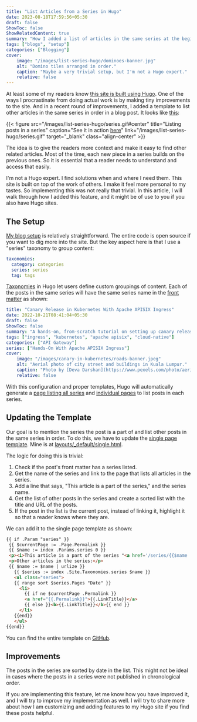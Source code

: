 ```yaml
---
title: "List Articles from a Series in Hugo"
date: 2023-08-18T17:59:56+05:30
draft: false
ShowToc: false
ShowRelatedContent: true
summary: "How I added a list of articles in the same series at the beginning of each post."
tags: ["blogs", "setup"]
categories: ["Blogging"]
cover:
    image: "/images/list-series-hugo/dominoes-banner.jpg"
    alt: "Domino tiles arranged in order."
    caption: "Maybe a very trivial setup, but I'm not a Hugo expert."
    relative: false
---
```


At least some of my readers know [this site is built using Hugo](/posts/my-blog-setup-and-writing-process/). One of the ways I procrastinate from doing actual work is by making tiny improvements to the site. And in a recent round of improvements, I added a template to list other articles in the same series in order in a blog post. It looks like [this](/posts/canary-in-kubernetes/):

{{< figure src="/images/list-series-hugo/series.gif#center" title="Listing posts in a series" caption="See it in action [here](/posts/canary-in-kubernetes/)" link="/images/list-series-hugo/series.gif" target="_blank" class="align-center" >}}

The idea is to give the readers more context and make it easy to find other related articles. Most of the time, each new piece in a series builds on the previous ones. So it is essential that a reader needs to understand and access that easily.

I'm not a Hugo expert. I find solutions when and where I need them. This site is built on top of the work of others. I make it feel more personal to my tastes. So implementing this was not really that trivial. In this article, I will walk through how I added this feature, and it might be of use to you if you also have Hugo sites.

## The Setup

[My blog setup](/posts/my-blog-setup-and-writing-process/) is relatively straightforward. The entire code is open source if you want to dig more into the site. But the key aspect here is that I use a "series" taxonomy to group content:

```yaml {title="config.yaml"}
taxonomies:
  category: categories
  series: series
  tag: tags
```

[Taxonomies](https://gohugo.io/content-management/taxonomies/) in Hugo let users define custom groupings of content. Each of the posts in the same series will have the same series name in the [front matter](https://gohugo.io/content-management/front-matter/) as shown:

```yaml {title="canary-in-kubernetes.md", hl_lines=[8]}
title: "Canary Release in Kubernetes With Apache APISIX Ingress"
date: 2022-10-21T08:41:04+05:30
draft: false
ShowToc: false
summary: "A hands-on, from-scratch tutorial on setting up canary releases in Kubernetes with Apache APISIX Ingress."
tags: ["ingress", "kubernetes", "apache apisix", "cloud-native"]
categories: ["API Gateway"]
series: ["Hands-On With Apache APISIX Ingress"]
cover:
    image: "/images/canary-in-kubernetes/roads-banner.jpeg"
    alt: "Aerial photo of city street and buildings in Kuala Lumpur."
    caption: "Photo by [Deva Darshan](https://www.pexels.com/photo/aerial-photo-of-city-street-and-buildings-1044329/)"
    relative: false
```

With this configuration and proper templates, Hugo will automatically generate a [page listing all series](/series/) and [individual pages](/series/hands-on-with-apache-apisix-ingress/) to list posts in each series.

## Updating the Template

Our goal is to mention the series the post is a part of and list other posts in the same series in order. To do this, we have to update the [single page template](https://gohugo.io/templates/single-page-templates/). Mine is at [layouts/\_default/single.html](https://github.com/navendu-pottekkat/navendu-pottekkat.github.io/blob/hugo/layouts/_default/single.html).

The logic for doing this is trivial:

1. Check if the post's front matter has a series listed.
2. Get the name of the series and link to the page that lists all articles in the series.
3. Add a line that says, "This article is a part of the series," and the series name.
4. Get the list of other posts in the series and create a sorted list with the title and URL of the posts.
5. If the post in the list is the current post, instead of linking it, highlight it so that a reader knows where they are.

We can add it to the single page template as shown:

```html {title="single.html"}
{{ if .Param "series" }}
 {{ $currentPage := .Page.Permalink }}
 {{ $name := index .Params.series 0 }}
 <p><i>This article is a part of the series "<a href='/series/{{$name | urlize }}'>{{$name}}</a>."</i></p>
 <p>Other articles in the series:</p>
 {{ $name := $name | urlize }}
   {{ $series := index .Site.Taxonomies.series $name }}
   <ul class="series">
   {{ range sort $series.Pages "Date" }}
     <li>
       {{ if ne $currentPage .Permalink }}
       <a href="{{.Permalink}}">{{.LinkTitle}}</a>
       {{ else }}<b>{{.LinkTitle}}</b>{{ end }}
     </li>
   {{end}}
   </ul>
{{end}}
```

You can find the entire template on [GitHub](https://github.com/navendu-pottekkat/navendu-pottekkat.github.io/blob/f5ff0d20c17616a8fe882effa8bf6138b591a26d/layouts/_default/single.html#L37).

## Improvements

The posts in the series are sorted by date in the list. This might not be ideal in cases where the posts in a series were not published in chronological order.

If you are implementing this feature, let me know how you have improved it, and I will try to improve my implementation as well. I will try to share more about how I am customizing and adding features to my Hugo site if you find these posts helpful.
